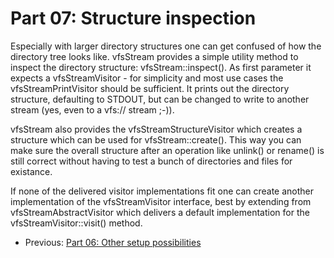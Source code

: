Part 07: Structure inspection
=============================

Especially with larger directory structures one can get confused of how the
directory tree looks like. vfsStream provides a simple utility method to inspect
the directory structure: vfsStream::inspect(). As first parameter it expects a
vfsStreamVisitor - for simplicity and most use cases the vfsStreamPrintVisitor
should be sufficient. It prints out the directory structure, defaulting to
STDOUT, but can be changed to write to another stream (yes, even to a vfs://
stream ;-)).

vfsStream also provides the vfsStreamStructureVisitor which creates a structure
which can be used for vfsStream::create(). This way you can make sure the
overall structure after an operation like unlink() or rename() is still correct
without having to test a bunch of directories and files for existance.

If none of the delivered visitor implementations fit one can create another
implementation of the vfsStreamVisitor interface, best by extending from
vfsStreamAbstractVisitor which delivers a default implementation for the
vfsStreamVisitor::visit() method.

* Previous: [Part 06: Other setup possibilities](https://github.com/mikey179/vfsStream-examples/tree/master/src/part06)
